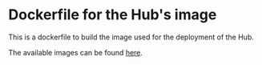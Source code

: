 # Dockerfile for the Hub's image

This is a dockerfile to build the image used for the deployment of the Hub.

The available images can be found [here](https://github.com/eth-cscs/firecrestspawner/pkgs/container/f7t4fjhub).
